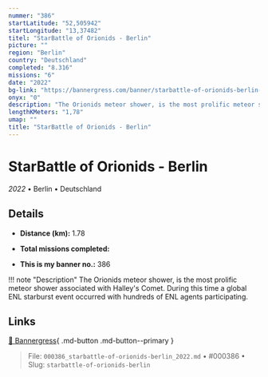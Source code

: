 ```yaml
---
nummer: "386"
startLatitude: "52,505942"
startLongitude: "13,37482"
titel: "StarBattle of Orionids - Berlin"
picture: ""
region: "Berlin"
country: "Deutschland"
completed: "8.316"
missions: "6"
date: "2022"
bg-link: "https://bannergress.com/banner/starbattle-of-orionids-berlin-a311"
onyx: "0"
description: "The Orionids meteor shower, is the most prolific meteor shower associated with Halley's Comet. During this time a global ENL starburst event occurred with hundreds of ENL agents participating."
lengthKMeters: "1,78"
umap: ""
title: "StarBattle of Orionids - Berlin"
---
```

# StarBattle of Orionids - Berlin

*2022* • Berlin • Deutschland



## Details
- **Distance (km):** 1.78

- **Total missions completed:** 
- **This is my banner no.:** 386


!!! note "Description"
    The Orionids meteor shower, is the most prolific meteor shower associated with Halley's Comet. During this time a global ENL starburst event occurred with hundreds of ENL agents participating.



## Links
[🔗 Bannergress](https://bannergress.com/banner/starbattle-of-orionids-berlin-a311){ .md-button .md-button--primary }



> File: `000386_starbattle-of-orionids-berlin_2022.md` • #000386 • Slug: `starbattle-of-orionids-berlin`
